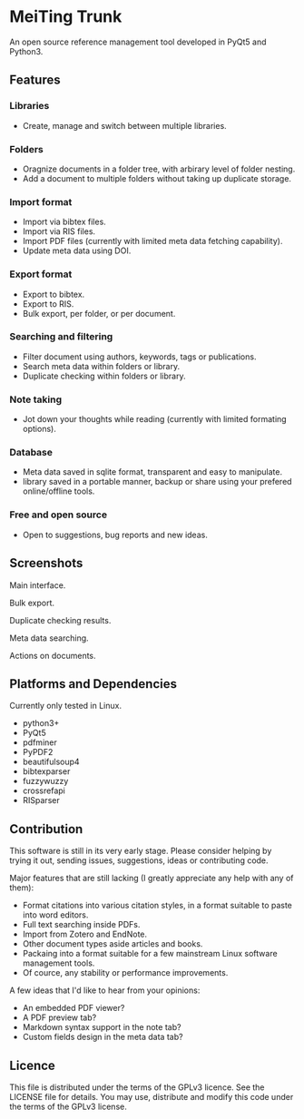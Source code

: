 # MeiTing Trunk
An open source reference management tool developed in PyQt5 and Python3.

## Features

### Libraries

* Create, manage and switch between multiple libraries.

### Folders

* Oragnize documents in a folder tree, with arbirary level of folder nesting.
* Add a document to multiple folders without taking up duplicate storage.

### Import format

* Import via bibtex files.
* Import via RIS files.
* Import PDF files (currently with limited meta data fetching capability).
* Update meta data using DOI.

### Export format

* Export to bibtex.
* Export to RIS.
* Bulk export, per folder, or per document.

### Searching and filtering

* Filter document using authors, keywords, tags or publications.
* Search meta data within folders or library.
* Duplicate checking within folders or library.

### Note taking

* Jot down your thoughts while reading (currently with limited formating options).

### Database

* Meta data saved in sqlite format, transparent and easy to manipulate.
* library saved in a portable manner, backup or share using your prefered online/offline tools.

### Free and open source

* Open to suggestions, bug reports and new ideas.


## Screenshots

Main interface.

Bulk export.

Duplicate checking results.

Meta data searching.

Actions on documents.


## Platforms and Dependencies

Currently only tested in Linux.

* python3+
* PyQt5
* pdfminer
* PyPDF2
* beautifulsoup4
* bibtexparser
* fuzzywuzzy
* crossrefapi
* RISparser


## Contribution

This software is still in its very early stage. Please consider helping
by trying it out, sending issues, suggestions, ideas or contributing code.

Major features that are still lacking (I greatly appreciate any help with
any of them):

* Format citations into various citation styles, in a format suitable to paste into word
editors.
* Full text searching inside PDFs.
* Import from Zotero and EndNote.
* Other document types aside articles and books.
* Packaing into a format suitable for a few mainstream Linux software management tools.
* Of cource, any stability or performance improvements.


A few ideas that I'd like to hear from your opinions:

* An embedded PDF viewer?
* A PDF preview tab?
* Markdown syntax support in the note tab?
* Custom fields design in the meta data tab?


## Licence

This file is distributed under the terms of the
GPLv3 licence. See the LICENSE file for details.
You may use, distribute and modify this code under the
terms of the GPLv3 license.
